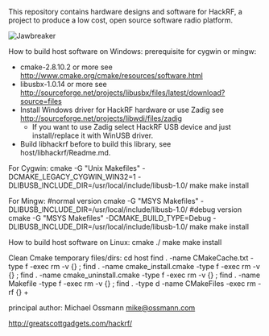 This repository contains hardware designs and software for HackRF, a project to
produce a low cost, open source software radio platform.

![Jawbreaker](https://raw.github.com/mossmann/hackrf/master/doc/jawbreaker.jpeg)

How to build host software on Windows:
prerequisite for cygwin or mingw:
* cmake-2.8.10.2 or more see http://www.cmake.org/cmake/resources/software.html
* libusbx-1.0.14 or more see http://sourceforge.net/projects/libusbx/files/latest/download?source=files
* Install Windows driver for HackRF hardware or use Zadig see http://sourceforge.net/projects/libwdi/files/zadig
  - If you want to use Zadig  select HackRF USB device and just install/replace it with WinUSB driver.
* Build libhackrf before to build this library, see host/libhackrf/Readme.md.
  
For Cygwin:
cmake -G "Unix Makefiles" -DCMAKE_LEGACY_CYGWIN_WIN32=1 -DLIBUSB_INCLUDE_DIR=/usr/local/include/libusb-1.0/
make
make install

For Mingw:
#normal version
cmake -G "MSYS Makefiles" -DLIBUSB_INCLUDE_DIR=/usr/local/include/libusb-1.0/
#debug version
cmake -G "MSYS Makefiles" -DCMAKE_BUILD_TYPE=Debug -DLIBUSB_INCLUDE_DIR=/usr/local/include/libusb-1.0/
make
make install

How to build host software on Linux:
cmake ./
make
make install

Clean Cmake temporary files/dirs:
cd host
find . -name CMakeCache.txt -type f -exec rm -v {} \;
find . -name cmake_install.cmake -type f -exec rm -v {} \;
find . -name cmake_uninstall.cmake -type f -exec rm -v {} \;
find . -name Makefile -type f -exec rm -v {} \;
find . -type d -name CMakeFiles -exec rm -rf {} +


principal author: Michael Ossmann <mike@ossmann.com>

http://greatscottgadgets.com/hackrf/
